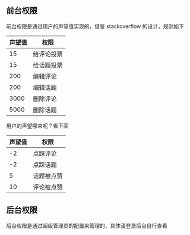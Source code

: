 ## 前台权限

前台权限是通过用户的声望值实现的，借鉴 stackoverflow 的设计，规则如下

| 声望值 | 权限 |
| --- | --- |
| 15 | 给评论投票 |
| 15 | 给话题投票 |
| 200 | 编辑评论 |
| 200 | 编辑话题 |
| 3000 | 删除评论 |
| 5000 | 删除话题 |

用户的声望哪来呢？看下面

| 声望值 | 权限 |
| --- | --- |
| -2 | 点踩评论 |
| -2 | 点踩话题 |
| 5 | 话题被点赞 |
| 10 | 评论被点赞 |

## 后台权限

后台权限是通过超级管理员的配置来管理的，具体请登录后台自行查看